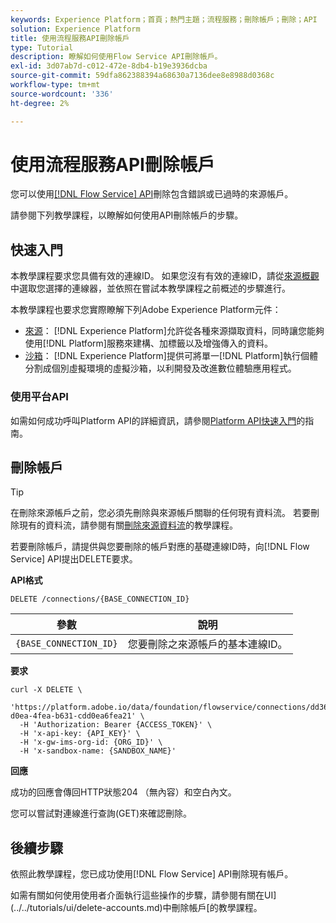 ```yaml
---
keywords: Experience Platform；首頁；熱門主題；流程服務；刪除帳戶；刪除；API
solution: Experience Platform
title: 使用流程服務API刪除帳戶
type: Tutorial
description: 瞭解如何使用Flow Service API刪除帳戶。
exl-id: 3d07ab7d-c012-472e-8db4-b19e3936dcba
source-git-commit: 59dfa862388394a68630a7136dee8e8988d0368c
workflow-type: tm+mt
source-wordcount: '336'
ht-degree: 2%

---
```


# 使用流程服務API刪除帳戶

您可以使用[[!DNL Flow Service] API](https://www.adobe.io/experience-platform-apis/references/flow-service/)刪除包含錯誤或已過時的來源帳戶。

請參閱下列教學課程，以瞭解如何使用API刪除帳戶的步驟。

## 快速入門

本教學課程要求您具備有效的連線ID。 如果您沒有有效的連線ID，請從[來源概觀](../../home.md)中選取您選擇的連線器，並依照在嘗試本教學課程之前概述的步驟進行。

本教學課程也要求您實際瞭解下列Adobe Experience Platform元件：

* [來源](../../home.md)： [!DNL Experience Platform]允許從各種來源擷取資料，同時讓您能夠使用[!DNL Platform]服務來建構、加標籤以及增強傳入的資料。
* [沙箱](../../../sandboxes/home.md)： [!DNL Experience Platform]提供可將單一[!DNL Platform]執行個體分割成個別虛擬環境的虛擬沙箱，以利開發及改進數位體驗應用程式。

### 使用平台API

如需如何成功呼叫Platform API的詳細資訊，請參閱[Platform API快速入門](../../../landing/api-guide.md)的指南。

## 刪除帳戶

>[!TIP]
>
>在刪除來源帳戶之前，您必須先刪除與來源帳戶關聯的任何現有資料流。 若要刪除現有的資料流，請參閱有關[刪除來源資料流](./delete-dataflows.md)的教學課程。

若要刪除帳戶，請提供與您要刪除的帳戶對應的基礎連線ID時，向[!DNL Flow Service] API提出DELETE要求。

**API格式**

```http
DELETE /connections/{BASE_CONNECTION_ID}
```

| 參數 | 說明 |
| --- | --- |
| `{BASE_CONNECTION_ID}` | 您要刪除之來源帳戶的基本連線ID。 |

**要求**

```shell
curl -X DELETE \
  'https://platform.adobe.io/data/foundation/flowservice/connections/dd3631cd-d0ea-4fea-b631-cdd0ea6fea21' \
  -H 'Authorization: Bearer {ACCESS_TOKEN}' \
  -H 'x-api-key: {API_KEY}' \
  -H 'x-gw-ims-org-id: {ORG_ID}' \
  -H 'x-sandbox-name: {SANDBOX_NAME}'
```

**回應**

成功的回應會傳回HTTP狀態204 （無內容）和空白內文。

您可以嘗試對連線進行查詢(GET)來確認刪除。

## 後續步驟

依照此教學課程，您已成功使用[!DNL Flow Service] API刪除現有帳戶。

如需有關如何使用使用者介面執行這些操作的步驟，請參閱有關在UI](../../tutorials/ui/delete-accounts.md)中刪除帳戶[的教學課程。
